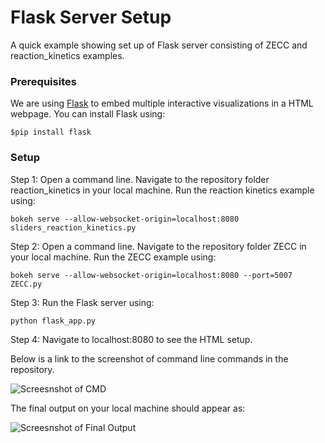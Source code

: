 # Flask Server Setup

A quick example showing set up of Flask server consisting of ZECC and reaction_kinetics examples.


### Prerequisites

We are using [Flask](https://pypi.org/project/Flask/) to embed multiple interactive visualizations in a HTML webpage. You can install Flask using:

```
$pip install flask
```

### Setup

Step 1: Open a command line. Navigate to the repository folder reaction_kinetics in your local machine. Run the reaction kinetics example using:

```
bokeh serve --allow-websocket-origin=localhost:8080 sliders_reaction_kinetics.py 
```

Step 2: Open a command line. Navigate to the repository folder ZECC in your local machine. Run the ZECC example using:

```
bokeh serve --allow-websocket-origin=localhost:8080 --port=5007 ZECC.py 
```

Step 3: Run the Flask server using:
```
python flask_app.py 
```

Step 4: Navigate to localhost:8080 to see the HTML setup.

Below is a link to the screenshot of command line commands in the repository.

![Screesnshot of CMD](https://github.com/swamilikes2code/Python_based_Interactive_Scientific_Visualization/blob/master/flask_server_setup/images/flask_server_setup_command_line.PNG)

The final output on your local machine should appear as:

![Screesnshot of Final Output](https://github.com/swamilikes2code/Python_based_Interactive_Scientific_Visualization/blob/master/flask_server_setup/images/final_server_output.PNG)
